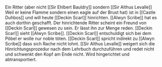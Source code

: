 Ein Ritter (aber nicht [[Sir Ehlbert Bauldry]] sondern [[Sir Althus Levalle]] Weil er keine Flamme sondern einen eagle auf der Brust hat) ist in [[Castle Duhbos]] und will heute [[Deckin Scarl]] hinrichten. [[Alwyn Scribe]] hat es auch dorthin geschafft. Der hinrichtende Ritter scheint ein Freund von [[Deckin Scarl]] gewesen zu sein. Er lässt ihn zur Menge reden.  [[Deckin Scarl]] sieht [[Alwyn Scribe]]. [[Deckin Scarl]] entschuldigt sich bei dem Pöbel er wolle nur noble töten. [[Deckin Scarl]] spricht indirekt zu [[Alwyn Scribe]] dass sich Rache nicht lohnt. [[Sir Althus Levalle]] weigert sich die Hinrichtungsprozedur nach dem Lehrbuch durchzuführen und redet nicht und schwenkt den Kopf am Ende nicht. Wird hingerichtet und abtransportiert. 